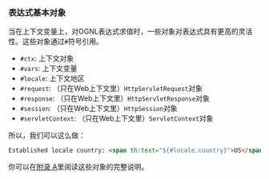 ### 表达式基本对象

当在上下文变量上，对OGNL表达式求值时，一些对象对表达式具有更高的灵活性。这些对象通过`#`符号引用。

- `#ctx`: 上下文对象
- `#vars`: 上下文变量
- `#locale`: 上下文地区
- `#request`: （只在Web上下文里）`HttpServletRequest`对象
- `#response`: （只在Web上下文里）`HttpServletResponse`对象
- `#session`: （只在Web上下文里）`HttpSession`对象
- `#servletContext`: （只在Web上下文里）`ServletContext`对象

所以，我们可以这么做：
```html
Established locale country: <span th:text="${#locale.country}">US</span>.
```
你可以在[附录 A](http://www.thymeleaf.org/doc/tutorials/3.0/usingthymeleaf.html#appendix-a-expression-basic-objects)里阅读这些对象的完整说明。